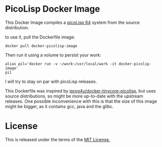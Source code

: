 # PicoLisp Docker Image

This Docker Image compiles a [picoLisp 64](http://picolisp.com/wiki/?home) system from the source
distribution.

to use it, pull the Dockerfile image:

```
docker pull docker-picolisp-image
```

Then run it using a volume to persist your work:

```
alias pil='docker run -v ~/work:/usr/local/work -it docker-picolip-image'
pil
```
I will try to stay on par with picoLisp releases.

This Dockerfile was inspired
by
[iprog4u/docker-tinycore-picolisp](https://github.com/iprog4u/docker-tinycore-picolisp),
but uses source distributions, so might be more up-to-date with the
upstream releases. One possible inconvenience with this is that the
size of this image might be bigger, as it contains gcc, java and the
glibc.

# License

This is released under the terms of the [MIT License.](./LICENSE)
